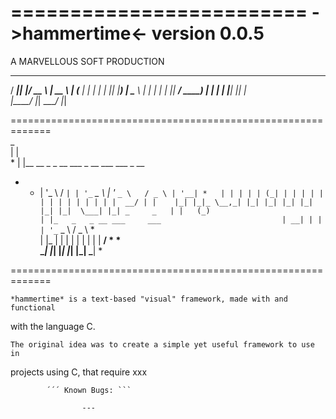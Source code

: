 ﻿=========================
->hammertime<- version 0.0.5
=========================
A MARVELLOUS SOFT PRODUCTION

   _____  _______  ____   _____  
  / ____||__   __|/ __ \ |  __ \ 
 | (___     | |  | |  | || |__) |
  \___ \    | |  | |  | ||  ___/ 
  ____) |   | |  | |__| || |     
 |_____/    |_|   \____/ |_|     
                                 
=============================================================                                 
         _                                                                                    
        | |                                                  
    *   | |__     __ _   _ __ ___    _ __ ___     ___   _ __ 
   * *  | '_ \   / _` | | '_ ` _ \  | '_ ` _ \   / _ \ | '__|
    *   | | | | | (_| | | | | | | | | | | | | | |  __/ | |   
        |_| |_|_ \__,_| |_| |_| |_| |_| |_| |_|  \___| |_|
  _     _  
 | |   (_)                                            
 | |_   _   _ __ ___     ___                          
 | __| | | | '_ ` _ \   / _ \   *                       
 | |_  | | | | | | | | |  __/  * *                        
  \__| |_| |_| |_| |_|  \___|   *                      
                                                      
                                                      
=============================================================

	*hammertime* is a text-based "visual" framework, made with and functional
with the language C.

	The original idea was to create a simple yet useful framework to use in
projects using C, that require xxx



            ´´´ Known Bugs: ```

	                ---  
		  



